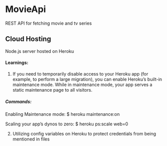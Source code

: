 # MovieApi
REST API for fetching movie and tv series

## Cloud Hosting
Node.js server hosted on Heroku
 
#### Learnings:
1) If you need to temporarily disable access to your Heroku app (for example, to perform a large migration), you can enable Heroku’s built-in maintenance mode. While in maintenance mode, your app serves a static maintenance page to all visitors.

  ##### Commands:
  Enabling Maintenance mode:
  $ heroku maintenance:on

  Scaling your app’s dynos to zero:
  $ heroku ps:scale web=0

2) Utilizing config variables on Heroku to protect credentials from being mentioned in files
